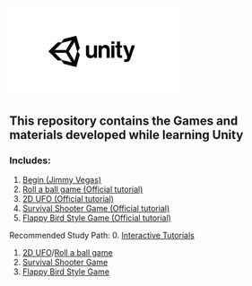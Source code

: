 <img src="https://github.com/Kechushou/Unity/blob/master/images/unity.jpg" width="300">

## This repository contains the Games and materials developed while learning Unity

### Includes:
1. [Begin (Jimmy Vegas) ](https://www.youtube.com/watch?v=G9BdFZ2MCXc)
2. [Roll a ball game (Official tutorial)](https://www.youtube.com/watch?v=RFlh8pTf4DU&list=PLX2vGYjWbI0Q-s4_lX0h4i2zbZqlg4OfF)
3. [2D UFO (Official tutorial)](https://www.youtube.com/watch?v=jTtCsOjNwJQ&list=PLX2vGYjWbI0RZ3M5zSs-cegtIzv-FBi4q)
4. [Survival Shooter Game (Official tutorial)](https://www.youtube.com/watch?v=_lP6epjupJs&list=PLX2vGYjWbI0SLoX3q1tUf3RJU_WzcLcHL)
5. [Flappy Bird Style Game (Official tutorial)](https://www.youtube.com/watch?v=WWn4i5u2pWY&index=10&list=PLX2vGYjWbI0QBJUI5wI3lBTaz85k37dwo)

Recommended Study Path:
0. [Interactive Tutorials](https://unity3d.com/cn/learn/tutorials/s/interactive-tutorials)
1. [2D UFO](https://www.youtube.com/watch?v=jTtCsOjNwJQ&list=PLX2vGYjWbI0RZ3M5zSs-cegtIzv-FBi4q)/[Roll a ball game](https://www.youtube.com/watch?v=RFlh8pTf4DU&list=PLX2vGYjWbI0Q-s4_lX0h4i2zbZqlg4OfF)
2. [Survival Shooter Game](https://www.youtube.com/watch?v=_lP6epjupJs&list=PLX2vGYjWbI0SLoX3q1tUf3RJU_WzcLcHL)
3. [Flappy Bird Style Game](https://www.youtube.com/watch?)
